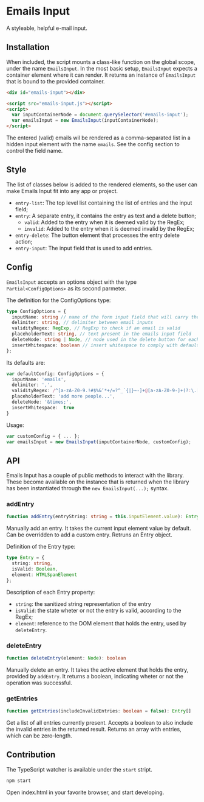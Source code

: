 # Emails Input
A styleable, helpful e-mail input.

## Installation

When included, the script mounts a class-like function on the global scope, under the name `EmailsInput`. In the most basic setup, `EmailsInput` expects a container element where it can render. It returns an instance of `EmailsInput` that is bound to the provided container.

```html
<div id="emails-input"></div>

<script src="emails-input.js"></script>
<script>
  var inputContainerNode = document.querySelector('#emails-input');
  var emailsInput = new EmailsInput(inputContainerNode);
</script>
```

The entered (valid) emails wil be rendered as a comma-separated list in a hidden input element with the name `emails`. See the config section to control the field name.

## Style

The list of classes below is added to the rendered elements, so the user can make Emails Input fit into any app or project.

- `entry-list`: The top level list containing the list of entries and the input field;
- `entry`: A separate entry, it contains the entry as text and a delete button;
  - `valid`: Added to the entry when it is deemed valid by the RegEx;
  - `invalid`: Added to the entry when it is deemed invalid by the RegEx;
- `entry-delete`: The button element that processes the entry delete action;
- `entry-input`: The input field that is used to add entries.

## Config

`EmailsInput` accepts an options object with the type `Partial<ConfigOptions>` as its second parmeter.

The definition for the ConfigOptions type:
```ts
type ConfigOptions = {
  inputName: string // name of the form input field that will carry the entered e-mails
  delimiter: string, // delimiter between email inputs
  validityRegex: RegExp, // RegExp to check if an email is valid
  placeholderText: string, // text present in the emails input field
  deleteNode: string | Node, // node used in the delete button for each entry
  insertWhitespace: boolean // insert whitespace to comply with default input style
};
```

Its defaults are:
```ts
var defaultConfig: ConfigOptions = {
  inputName: 'emails',
  delimiter: ',',
  validityRegex: /^[a-zA-Z0-9.!#$%&’*+/=?^_`{|}~-]+@[a-zA-Z0-9-]+(?:\.[a-zA-Z0-9-]+)*$/,
  placeholderText: 'add more people...',
  deleteNode: '&times;',
  insertWhitespace:  true
}
```

Usage:
```js
var customConfig = { ... };
var emailsInput = new EmailsInput(inputContainerNode, customConfig);
```

## API

Emails Input has a couple of public methods to interact with the library. These become available on the instance that is returned when the library has been instantiated through the `new EmailsInput(...);` syntax.

### addEntry

```ts
function addEntry(entryString: string = this.inputElement.value): Entry
```

Manually add an entry. It takes the current input element value by default. Can be overridden to add a custom entry. Retruns an Entry object.

Definition of the Entry type:
```ts
type Entry = {
  string: string,
  isValid: Boolean,
  element: HTMLSpanElement
};
```

Description of each Entry property:
- `string`: the sanitized string representation of the entry
- `isValid`: the state wheter or not the entry is valid, according to the RegEx;
- `element`: reference to the DOM element that holds the entry, used by `deleteEntry`.

### deleteEntry

```ts
function deleteEntry(element: Node): boolean
```

Manually delete an entry. It takes the active element that holds the entry, provided by `addEntry`. It returns a boolean, indicating wheter or not the operation was successful.

### getEntries

```ts
function getEntries(includeInvalidEntries: boolean = false): Entry[]
```

Get a list of all entries currently present. Accepts a boolean to also include the invalid entries in the returned result. Returns an array with entries, which can be zero-length.

## Contribution

The TypeScript watcher is available under the `start` stript.
```sh
npm start
```

Open index.html in your favorite browser, and start developing.
